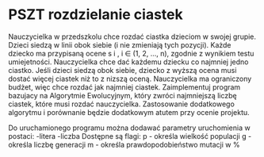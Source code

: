 # PSZT rozdzielanie ciastek
Nauczycielka w przedszkolu chce rozdać ciastka dzieciom w swojej grupie. Dzieci siedzą w linii obok siebie (i nie zmieniają tych pozycji). Każde dziecko ma przypisaną ocene s i , i ∈ (1, 2, ..., n), zgodnie z wynikiem testu umiejetności. Nauczycielka chce dać każdemu dziecku co najmniej jedno ciastko. Jeśli dzieci siedzą obok siebie, dziecko z wyższą ocena musi dostać więcej ciastek niż to z nizszą oceną. Nauczycielka ma ograniczony budżet, więc chce rozdać jak najmniej ciastek. Zaimplementuj program bazujacy na Algorytmie Ewolucyjnym, który zwróci najmniejszą liczbę ciastek, które musi rozdać nauczycielka. Zastosowanie dodatkowego algorytmu i porównanie będzie dodatkowym atutem przy ocenie projektu.

Do uruchamionego programu można dodawać parametry uruchomienia w postaci: -litera -liczba
Dostępne są flagi:
  p - określa wielkość populacji
  g - określa liczbę generacji
  m - określa prawdopodobieństwo mutacji w %
